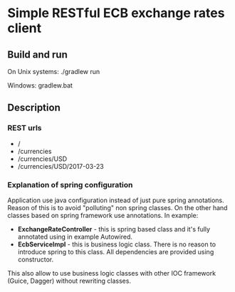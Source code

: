 # Simple RESTful ECB exchange rates client

## Build and run
On Unix systems: ./gradlew run

Windows: gradlew.bat

## Description

### REST urls
- /
- /currencies
- /currencies/USD
- /currencies/USD/2017-03-23

### Explanation of spring configuration
Application use java configuration instead of just pure spring annotations. Reason of this is to avoid "polluting" non
spring classes. On the other hand classes based on spring framework use annotations. In example:

- **ExchangeRateController** - this is spring based class and it's fully annotated using in example Autowired.
- **EcbServiceImpl** - this is business logic class. There is no reason to introduce spring to this class. All dependencies are provided using constructor.
 
This also allow to use business logic classes with other IOC framework (Guice, Dagger) without rewriting classes.
